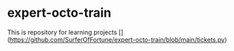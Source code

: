 # expert-octo-train
This is repository for learning projects
[] (https://github.com/SurferOfFortune/expert-octo-train/blob/main/tickets.py)
